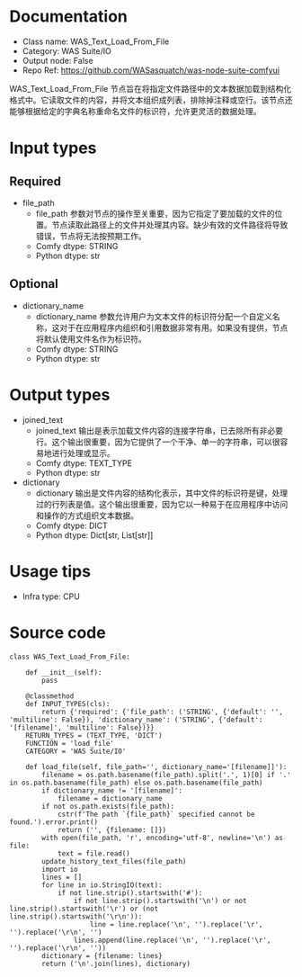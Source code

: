 # Documentation
- Class name: WAS_Text_Load_From_File
- Category: WAS Suite/IO
- Output node: False
- Repo Ref: https://github.com/WASasquatch/was-node-suite-comfyui

WAS_Text_Load_From_File 节点旨在将指定文件路径中的文本数据加载到结构化格式中。它读取文件的内容，并将文本组织成列表，排除掉注释或空行。该节点还能够根据给定的字典名称重命名文件的标识符，允许更灵活的数据处理。

# Input types
## Required
- file_path
    - file_path 参数对节点的操作至关重要，因为它指定了要加载的文件的位置。节点读取此路径上的文件并处理其内容。缺少有效的文件路径将导致错误，节点将无法按预期工作。
    - Comfy dtype: STRING
    - Python dtype: str
## Optional
- dictionary_name
    - dictionary_name 参数允许用户为文本文件的标识符分配一个自定义名称，这对于在应用程序内组织和引用数据非常有用。如果没有提供，节点将默认使用文件名作为标识符。
    - Comfy dtype: STRING
    - Python dtype: str

# Output types
- joined_text
    - joined_text 输出是表示加载文件内容的连接字符串，已去除所有非必要行。这个输出很重要，因为它提供了一个干净、单一的字符串，可以很容易地进行处理或显示。
    - Comfy dtype: TEXT_TYPE
    - Python dtype: str
- dictionary
    - dictionary 输出是文件内容的结构化表示，其中文件的标识符是键，处理过的行列表是值。这个输出很重要，因为它以一种易于在应用程序中访问和操作的方式组织文本数据。
    - Comfy dtype: DICT
    - Python dtype: Dict[str, List[str]]

# Usage tips
- Infra type: CPU

# Source code
```
class WAS_Text_Load_From_File:

    def __init__(self):
        pass

    @classmethod
    def INPUT_TYPES(cls):
        return {'required': {'file_path': ('STRING', {'default': '', 'multiline': False}), 'dictionary_name': ('STRING', {'default': '[filename]', 'multiline': False})}}
    RETURN_TYPES = (TEXT_TYPE, 'DICT')
    FUNCTION = 'load_file'
    CATEGORY = 'WAS Suite/IO'

    def load_file(self, file_path='', dictionary_name='[filename]]'):
        filename = os.path.basename(file_path).split('.', 1)[0] if '.' in os.path.basename(file_path) else os.path.basename(file_path)
        if dictionary_name != '[filename]':
            filename = dictionary_name
        if not os.path.exists(file_path):
            cstr(f'The path `{file_path}` specified cannot be found.').error.print()
            return ('', {filename: []})
        with open(file_path, 'r', encoding='utf-8', newline='\n') as file:
            text = file.read()
        update_history_text_files(file_path)
        import io
        lines = []
        for line in io.StringIO(text):
            if not line.strip().startswith('#'):
                if not line.strip().startswith('\n') or not line.strip().startswith('\r') or (not line.strip().startswith('\r\n')):
                    line = line.replace('\n', '').replace('\r', '').replace('\r\n', '')
                lines.append(line.replace('\n', '').replace('\r', '').replace('\r\n', ''))
        dictionary = {filename: lines}
        return ('\n'.join(lines), dictionary)
```